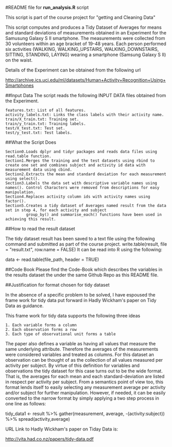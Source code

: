 
#README file for **run_analysis.R** script

This script is  part of the course project for "getting and Cleaning Data"

This script computes and produces a Tidy Dataset of Averages for means and standard deviations of measurements obtained in an Experiment for the Samusung Galaxy S II smartphone.
The measurements were collected from 30 volunteers within an age bracket of 19-48 years. 
Each person performed six activities (WALKING, WALKING_UPSTAIRS, WALKING_DOWNSTAIRS, SITTING, STANDING, LAYING) wearing a smartphone (Samsung Galaxy S II) on the waist.

Details of the Experiment can be obtained from the following url

http://archive.ics.uci.edu/ml/datasets/Human+Activity+Recognition+Using+Smartphones

##Input Data
The script reads the following INPUT DATA files obtained from the Experiment.

 	features.txt: List of all features.
 	activity_labels.txt: Links the class labels with their activity name.
 	train/X_train.txt: Training set.
 	train/y_train.txt: Training labels.
 	test/X_test.txt: Test set.
 	test/y_test.txt: Test labels.

##What the Script Does

	Section0.Loads dplyr and tidyr packages and reads data files using read.table function.
	Section1.Merges the training and the test datasets using rbind to create one set and combines subject and activity id data with measurement data using cbind.
	Section2.Extracts the mean and standard deviation for each measurement using select().
	Section3.Labels the data set with descriptive variable names using names(). Control Characters were removed from descriptions for easy manipulation.
	Section4.Replaces activity column ids with activity names using factor().
	Section5.Creates a tidy dataset of Averages named result from the data set in step 4, for each activity and subject
	         group_by() and summarise_each() functions have been used in achieving this result.


##How to read the result dataset

The tidy dataset result has been saved to a text file using the following command and submitted as part of the course project.
write.table(result, file = "result.txt", row.name = FALSE)
It can be read into R using the following: 

data <- read.table(file_path, header = TRUE)

##Code Book
Please find the Code-Book which describes the variables in the results dataset the  under the same Github Repo as this README file.

##Justification for format chosen for tidy dataset

In the absence of a specific problem to be solved, I have espoused the frame work for tidy data put forward in Hadly Wickham's paper on Tidy Data as guidance.

This frame work for tidy data supports the following three ideas

	1. Each variable forms a column
	2. Each observation forms a row
	3. Each type of observational unit forms a table 
	
The paper also defines a variable as having all values that measure the same underlying attribute.
Therefore the averages of the measurements were considered variables and treated as columns.
For this dataset an observation can be thought of as the collection of all values measured per activity per subject.
By virtue of this definition for  variables and observations the tidy dataset for this case turns out to be the wide format.
That is, the averages for each mean and each standard-deviation are listed in respect per activity per subject. 
From a semantics point of view too, this format lends itself to easily selecting any measurement average per activity and/or subject for further manipulation.
However, if needed, it can be easily converted to the narrow format by simply applying a two step process in one line as follows:

tidy_data1 <- result %>% gather(measurement, average, -(activity:subject)) %>% spread(activity,average)


URL Link to Hadly Wickham's paper on Tiday Data is:

http://vita.had.co.nz/papers/tidy-data.pdf






